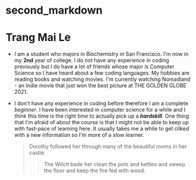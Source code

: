 # second_markdown

# Trang Mai Le

- I am a student who majors in Biochemistry in San Francisco. I'm now in my **2nd** year of college. I do not have any experience in coding previously but I do have a lot of friends whose major is Computer Science so I have heard about a few coding languages. My hobbies are reading books and watching movies. I'm currently watching Nomadland - an Indie movie that just won the best picture at THE GOLDEN GLOBE 2021.

- I don't have any experience in coding before therefore I am a complete _beginner_.
  I have been interested in computer science for a while and I think this time is the right time to actually pick up a **_hardskill_**. One thing that I'm afraid of about the course is that I might not be able to keep up with fast-pace of learning here. It usually takes me a while to get cliked with a new information so I'm more of a slow learner.
  > Dorothy followed her through many of the beautiful rooms in her castle.
  >
  > > The Witch bade her clean the pots and kettles and sweep the floor and keep the fire fed with wood.
